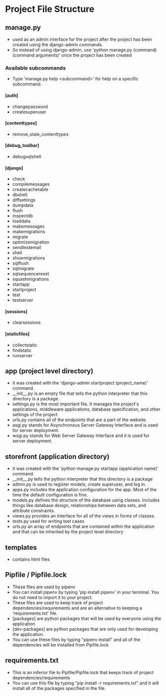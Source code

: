 # Project File Structure

## manage.py

- used as an admin interface for the project after the project has been created using the django-admin commands.
- So instead of using django-admin, use 'python manage.py (command) (command arguments)' once the project has been created

### Available subcommands

- Type 'manage.py help \<subcommand\>' for help on a specific subcommand.

#### [auth]

- changepassword
- createsuperuser

#### [contenttypes]

- remove_stale_contenttypes

#### [debug_toolbar]

- debugsqlshell

#### [django]

- check
- compilemessages
- createcachetable
- dbshell
- diffsettings
- dumpdata
- flush
- inspectdb
- loaddata
- makemessages
- makemigrations
- migrate
- optimizemigration
- sendtestemail
- shell
- showmigrations
- sqlflush
- sqlmigrate
- sqlsequencereset
- squashmigrations
- startapp
- startproject
- test
- testserver

#### [sessions]

- clearsessions
  
#### [staticfiles]

- collectstatic
- findstatic
- runserver
  
## app (project level directory)

- it was created with the 'django-admin startproject (project_name)' command.
- \_\_init\_\_.py is an empty file that tells the python interpreter that this directory is a package.
- settings.py is the most important file. It manages the project's applications, middleware applications, database specification, and other settings of the project
- urls.py contains all of the endpoints that are a part of the website.
- asgi.py stands for Asynchronous Server Gateway Interface and is used for server deployment.
- wsgi.py stands for Web Server Gateway Interface and it is used for server deployment.

## storefront (application directory)

- it was created with the 'python manage.py startapp (application name)' command.
- \_\_init\_\_.py tells the python interpreter that this directory is a package
- admin.py is used to register models, create superuser, and log in.
- apps.py includes the application configuration for the app. Most of the time the default configuration is fine.
- models.py defines the structure of the database using classes. Includes things like database design, relationships between data sets, and attribute constraints.
- views.py provides an interface for all of the views in forms of classes.
- tests.py used for writing test cases
- urls.py an array of endpoints that are contained within the application and that can be inherited by the project level directory

## templates

- contains html files

## Pipfile / Pipfile.lock

- These files are used by pipenv
- You can install pipenv by typing 'pip install pipenv' in your terminal. You do not need to import it to your project.
- These files are used to keep track of project dependencies/requirements and are an alternative to keeping a 'requirements.txt' file.
- \[packages\] are python packages that will be used by everyone using the application
- \[dev-packages\] are python packages that are only used for developing the application.
- You can use these files by typing "pipenv install" and all of the dependencies will be installed from Pipfile.lock

## requirements.txt

- This is an inferior file to Pipfile/Pipfile.lock that keeps track of project dependencies/requirements
- You can use this file by typing "pip install -r requirements.txt" and it will install all of the packages specified in the file.